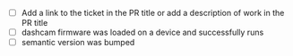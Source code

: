- [ ] Add a link to the ticket in the PR title or add a description of work in the PR title
- [ ] dashcam firmware was loaded on a device and successfully runs
- [ ] semantic version was bumped

